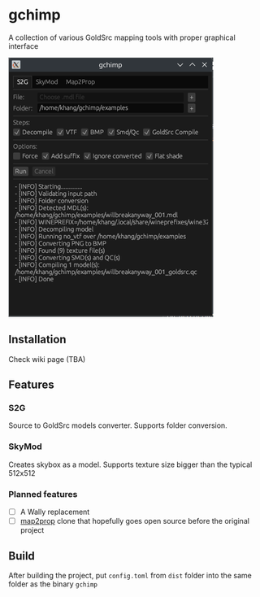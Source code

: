 # gchimp

A collection of various GoldSrc mapping tools with proper graphical interface

![default](./docs/screenshot_s2g_populated.png)

## Installation

Check wiki page (TBA)

## Features

### S2G

Source to GoldSrc models converter. Supports folder conversion.

### SkyMod

Creates skybox as a model. Supports texture size bigger than the typical 512x512

### Planned features

- [ ] A Wally replacement
- [ ] [map2prop](https://erty-gamedev.github.io/Docs-Map2Prop/) clone that hopefully goes open source before the original project

## Build

After building the project, put `config.toml` from `dist` folder into the same folder as the binary `gchimp`
